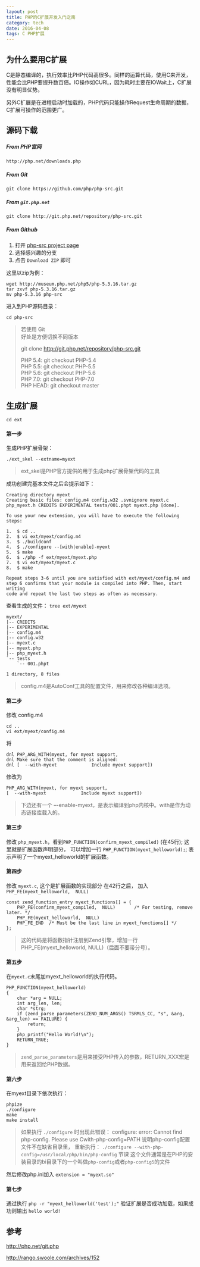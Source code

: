 ```yaml
---
layout: post
title: PHP的C扩展开发入门之南
category: tech
date: 2016-04-08
tags: C PHP扩展
---
```



## 为什么要用C扩展

C是静态编译的，执行效率比PHP代码高很多。同样的运算代码，使用C来开发，性能会比PHP要提升数百倍。IO操作如CURL，因为耗时主要在IOWait上，C扩展没有明显优势。

另外C扩展是在进程启动时加载的，PHP代码只能操作Request生命周期的数据，C扩展可操作的范围更广。


## 源码下载

##### From PHP官网 

	http://php.net/downloads.php

##### From Git

	git clone https://github.com/php/php-src.git
	
##### From `git.php.net`

	git clone http://git.php.net/repository/php-src.git
	
##### From Github

 1. 打开 [php-src project page](https://github.com/php/php-src)
 2. 选择感兴趣的分支
 3. 点击 `Download ZIP` 即可

这里以zip为例：

	wget http://museum.php.net/php5/php-5.3.16.tar.gz
	tar zxvf php-5.3.16.tar.gz
	mv php-5.3.16 php-src
	
进入到PHP源码目录：

	cd php-src	

> 若使用 Git  
> 好处是方便切换不同版本
>
>	git clone http://git.php.net/repository/php-src.git
>	
>	PHP 5.4: git checkout PHP-5.4   
>	PHP 5.5: git checkout PHP-5.5   
>	PHP 5.6: git checkout PHP-5.6   
>	PHP 7.0: git checkout PHP-7.0   
>	PHP HEAD: git checkout master

## 生成扩展

	cd ext


#### 第一步

生成PHP扩展骨架：

	./ext_skel --extname=myext
	
> ext_skel是PHP官方提供的用于生成php扩展骨架代码的工具

成功创建完基本文件之后会提示如下：

	Creating directory myext
	Creating basic files: config.m4 config.w32 .svnignore myext.c php_myext.h CREDITS EXPERIMENTAL tests/001.phpt myext.php [done].
	
	To use your new extension, you will have to execute the following steps:
	
	1.  $ cd ..
	2.  $ vi ext/myext/config.m4
	3.  $ ./buildconf
	4.  $ ./configure --[with|enable]-myext
	5.  $ make
	6.  $ ./php -f ext/myext/myext.php
	7.  $ vi ext/myext/myext.c
	8.  $ make
	
	Repeat steps 3-6 until you are satisfied with ext/myext/config.m4 and
	step 6 confirms that your module is compiled into PHP. Then, start writing
	code and repeat the last two steps as often as necessary.


查看生成的文件： `tree ext/myext`

	myext/
	|-- CREDITS
	|-- EXPERIMENTAL
	|-- config.m4
	|-- config.w32
	|-- myext.c
	|-- myext.php
	|-- php_myext.h
	`-- tests
	    `-- 001.phpt
	
	1 directory, 8 files
	
> config.m4是AutoConf工具的配置文件，用来修改各种编译选项。
	
#### 第二步

修改 config.m4

	cd ..
	vi ext/myext/config.m4
	
将

	dnl PHP_ARG_WITH(myext, for myext support,
	dnl Make sure that the comment is aligned:
	dnl [  --with-myext             Include myext support])

修改为

	PHP_ARG_WITH(myext, for myext support,
	[  --with-myext             Include myext support])
	
> 下边还有一个 –-enable-myext，是表示编译到php内核中。with是作为动态链接库载入的。

#### 第三步

修改 `php_myext.h`，看到`PHP_FUNCTION(confirm_myext_compiled)` (在45行); 这里就是扩展函数声明部分，
可以增加一行 `PHP_FUNCTION(myext_helloworld);`; 表示声明了一个myext_helloworld的扩展函数。 

#### 第四步

修改 `myext.c`, 这个是扩展函数的实现部分
在42行之后， 加入 `PHP_FE(myext_helloworld,  NULL)` 

	const zend_function_entry myext_functions[] = {
	    PHP_FE(confirm_myext_compiled,  NULL)       /* For testing, remove later. */
	    PHP_FE(myext_helloworld,  NULL)
	    PHP_FE_END  /* Must be the last line in myext_functions[] */
	};

> 这的代码是将函数指针注册到Zend引擎，增加一行PHP_FE(myext_helloworld,  NULL)（后面不要带分号）。

#### 第五步

在`myext.c`末尾加myext_helloworld的执行代码。

	PHP_FUNCTION(myext_helloworld)
	{
	    char *arg = NULL;
		int arg_len, len;
		char *strg;
		if (zend_parse_parameters(ZEND_NUM_ARGS() TSRMLS_CC, "s", &arg, &arg_len) == FAILURE) {
			return;
		}
		php_printf("Hello World!\n");
		RETURN_TRUE;
	}
	
> `zend_parse_parameters`是用来接受PHP传入的参数，RETURN_XXX宏是用来返回给PHP数据。


#### 第六步

在myext目录下依次执行：

	phpize
	./configure
	make
	make install
	
> 如果执行 `./configure` 时出现此错误： configure: error: Cannot find php-config. Please use Cwith-php-config=PATH
> 说明php-config配置文件不在缺省目录里， 重新执行： `./configure --with-php-config=/usr/local/php/bin/php-config` 节课
> 这个文件通常是在PHP的安装目录的bi目录下的一个叫做`php-config`或者`php-config5`的文件
	
然后修改php.ini加入 `extension = "myext.so"`

#### 第七步

通过执行 `php -r "myext_helloworld('test');"` 验证扩展是否成功加载，如果成功则输出 `hello world!`

## 参考

http://php.net/git.php  

http://rango.swoole.com/archives/152

